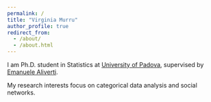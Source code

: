 ```yaml
---
permalink: /
title: "Virginia Murru"
author_profile: true
redirect_from: 
  - /about/
  - /about.html
---
```

I am Ph.D. student in Statistics at [University of Padova](https://www.unipd.it), supervised by [Emanuele Aliverti](https://emanuelealiverti.github.io).

My research interests focus on categorical data analysis and social networks.
